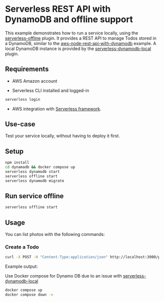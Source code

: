 # Serverless REST API with DynamoDB and offline support

This example demonstrates how to run a service locally, using the
[serverless-offline](https://github.com/dherault/serverless-offline) plugin. It
provides a REST API to manage Todos stored in a DynamoDB, similar to the
[aws-node-rest-api-with-dynamodb](https://github.com/serverless/examples/tree/master/aws-node-rest-api-with-dynamodb)
example. A local DynamoDB instance is provided by the
[serverless-dynamodb-local](https://github.com/99xt/serverless-dynamodb-local)
plugin.

## Requirements

- AWS Amazon account

- Serverless CLI installed and logged-in

```bash
serverless login
```

- AWS integration with [Serverless framework](https://www.serverless.com/console/docs/integrations/aws/).

## Use-case

Test your service locally, without having to deploy it first.

## Setup

```bash
npm install
cd dynamadb && docker compose up
serverless dynamodb start
serverless offline start
serverless dynamodb migrate
```

## Run service offline

```bash
serverless offline start
```

## Usage

You can list photos with the following commands:

### Create a Todo

```bash
curl -X POST -H "Content-Type:application/json" http://localhost:3000/photos'
```

Example output:

Use Docker compose for Dynamo DB due to an issue with [serverless-dynamodb-local](https://github.com/99x/serverless-dynamodb-local/issues/241)

```bash
docker compose up
docker compose down -v
```
